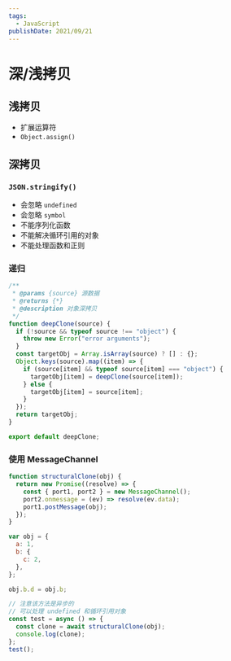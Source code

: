 ```yaml
---
tags: 
  - JavaScript
publishDate: 2021/09/21
---
```


# 深/浅拷贝

## 浅拷贝

- 扩展运算符
- `Object.assign()`

## 深拷贝

### `JSON.stringify()`

- 会忽略 `undefined`
- 会忽略 `symbol`
- 不能序列化函数
- 不能解决循环引用的对象
- 不能处理函数和正则

### 递归

```js
/**
 * @params {source} 源数据
 * @returns {*}
 * @description 对象深拷贝
 */
function deepClone(source) {
  if (!source && typeof source !== "object") {
    throw new Error("error arguments");
  }
  const targetObj = Array.isArray(source) ? [] : {};
  Object.keys(source).map((item) => {
    if (source[item] && typeof source[item] === "object") {
      targetObj[item] = deepClone(source[item]);
    } else {
      targetObj[item] = source[item];
    }
  });
  return targetObj;
}

export default deepClone;
```

### 使用 MessageChannel

```js
function structuralClone(obj) {
  return new Promise((resolve) => {
    const { port1, port2 } = new MessageChannel();
    port2.onmessage = (ev) => resolve(ev.data);
    port1.postMessage(obj);
  });
}

var obj = {
  a: 1,
  b: {
    c: 2,
  },
};

obj.b.d = obj.b;

// 注意该方法是异步的
// 可以处理 undefined 和循环引用对象
const test = async () => {
  const clone = await structuralClone(obj);
  console.log(clone);
};
test();
```
